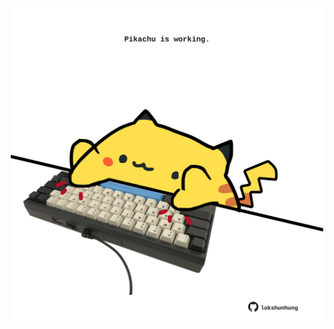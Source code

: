 <!-- built at 18/12/2022, 21:00:47 UTC -->
<p align="center">
  <img width="500" height="500" src="./ReadmeImage.svg">
</p>

